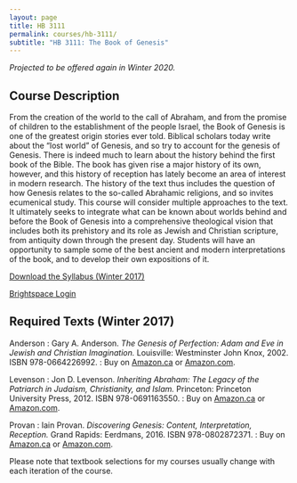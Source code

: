 ```yaml
---
layout: page
title: HB 3111
permalink: courses/hb-3111/
subtitle: "HB 3111: The Book of Genesis"
---
```


*Projected to be offered again in Winter 2020.*

## Course Description

From the creation of the world to the call of Abraham, and from the
promise of children to the establishment of the people Israel, the Book
of Genesis is one of the greatest origin stories ever told. Biblical
scholars today write about the “lost world” of Genesis, and so try to
account for the genesis of Genesis. There is indeed much to learn about
the history behind the first book of the Bible. The book has given rise
a major history of its own, however, and this history of reception has
lately become an area of interest in modern research. The history of the
text thus includes the question of how Genesis relates to the so-called
Abrahamic religions, and so invites ecumenical study. This course will
consider multiple approaches to the text. It ultimately seeks to
integrate what can be known about worlds behind and before the Book of
Genesis into a comprehensive theological vision that includes both its
prehistory and its role as Jewish and Christian scripture, from
antiquity down through the present day. Students will have an
opportunity to sample some of the best ancient and modern
interpretations of the book, and to develop their own expositions of it.

[Download the Syllabus (Winter 2017)](https://github.com/danieldriver/Syllabi/raw/master/HB/HB%203111-Genesis-Driver%202017.pdf)

[Brightspace Login](https://smu.brightspace.com/d2l/login)

## Required Texts (Winter 2017)

Anderson
: Gary A. Anderson. *The Genesis of Perfection: Adam and Eve in Jewish and Christian Imagination.* Louisville: Westminster John Knox, 2002. ISBN 978-0664226992.
: Buy on [Amazon.ca](http://amzn.to/2jo9Mxy) or [Amazon.com](http://amzn.to/2jQeIYW).

Levenson
: Jon D. Levenson. *Inheriting Abraham: The Legacy of the Patriarch in Judaism, Christianity, and Islam.* Princeton: Princeton University Press, 2012. ISBN 978-0691163550.
: Buy on [Amazon.ca](http://amzn.to/2joigFe) or [Amazon.com](http://amzn.to/2joa07S).

Provan
: Iain Provan. *Discovering Genesis: Content, Interpretation, Reception.* Grand Rapids: Eerdmans, 2016. ISBN 978-0802872371.
: Buy on [Amazon.ca](http://amzn.to/2jQobiU) or [Amazon.com](http://amzn.to/2itO7oj).

Please note that textbook selections for my courses usually change with each iteration of the course.
